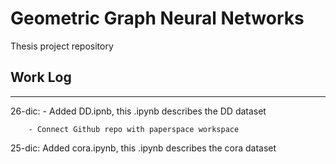 # Geometric Graph Neural Networks

Thesis project repository

## Work Log
***

26-dic: - Added DD.ipnb, this .ipynb describes the DD dataset

        - Connect Github repo with paperspace workspace

25-dic: Added cora.ipynb, this .ipynb describes the cora dataset

